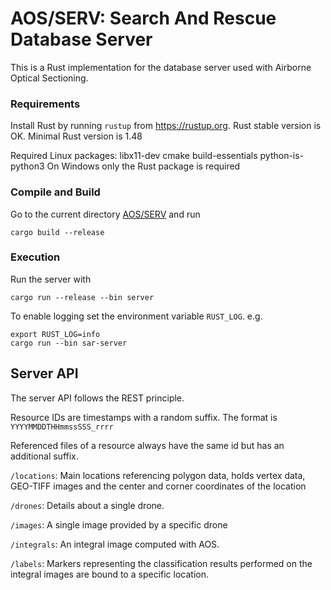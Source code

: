 # AOS/SERV: Search And Rescue Database Server
This is a Rust implementation for the database server used with Airborne Optical Sectioning.

### Requirements

Install Rust by running `rustup` from https://rustup.org. Rust stable version
is OK. Minimal Rust version is 1.48

Required Linux packages: libx11-dev cmake build-essentials python-is-python3
On Windows only the Rust package is required

### Compile and Build

Go to the current directory [AOS/SERV](./SERV) and run

```
cargo build --release
```

### Execution

Run the server with

```
cargo run --release --bin server
```

To enable logging set the environment variable `RUST_LOG`. e.g.
```
export RUST_LOG=info
cargo run --bin sar-server
```

## Server API

The server API follows the REST principle. 

Resource IDs are timestamps with a random suffix. The format is
`YYYYMMDDTHHmmssSSS_rrrr`

Referenced files of a resource always have the same id but has an
additional suffix.

`/locations`:
Main locations referencing polygon data, holds vertex data, GEO-TIFF images
and the center and corner coordinates of the location

`/drones`:
Details about a single drone. 

`/images`:
A single image provided by a specific drone

`/integrals`:
An integral image computed with AOS.

`/labels`:
Markers representing the classification results performed on the integral images are bound to a specific location.




  
